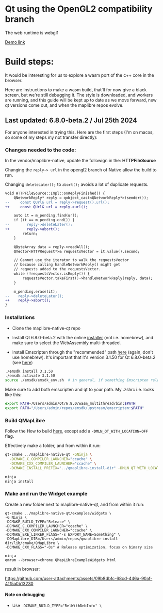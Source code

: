 # Qt using the OpenGL2 compatibility branch

The web runtime is webgl1

[Demo link](https://maplibre-native-wasm-dist.pages.dev/qt-opengl2/)

# Build steps:

It would be interesting for us to explore a wasm port of the c++ core in the browser.

Here are instructions to make a wasm build, that'll for now give a black screen, but we're still debugging it. The style is downloaded, and workers are running, and this guide will be kept up to date as we move forward, new qt versions come out, and when the maplibre repos evolve.

## **Last updated: 6.8.0-beta.2  / Jul 25th 2024**

For anyone interested in trying this. Here are the first steps (I'm on macos, so some of my steps my not transfer directly):

### Changes needed to the code:

In the vendor/maplibre-native, update the followign in the: **HTTPFileSource**

Changing the `reply-> url` in the opengl2 branch of Native allow the build to run.

Changing `deleteLater();` to `abort();` avoids a lot of duplicate requests.

```diff
void HTTPFileSource::Impl::onReplyFinished() {
    QNetworkReply* reply = qobject_cast<QNetworkReply*>(sender());
--     const QUrl& url = reply->request().url();
++     const QUrl& url = reply->url();

    auto it = m_pending.find(url);
    if (it == m_pending.end()) {
--        reply->deleteLater();
++        reply->abort();
        return;
    }

    QByteArray data = reply->readAll();
    QVector<HTTPRequest*>& requestsVector = it.value().second;

    // Cannot use the iterator to walk the requestsVector
    // because calling handleNetworkReply() might get
    // requests added to the requestsVector.
    while (!requestsVector.isEmpty()) {
        requestsVector.takeFirst()->handleNetworkReply(reply, data);
    }

    m_pending.erase(it);
--    reply->deleteLater();
++    reply->abort();
}
```

### Installations

- Clone the maplibre-native-qt repo

- Install Qt 6.8.0-beta.2 with the online [installer](https://www.qt.io/download) (not i.e. homebrew), and make sure to select the WebAssembly multi-threaded.


- Install Emscripten through the "recommended" path [here](https://emscripten.org/docs/getting_started/downloads.html) (again, don't use homebrew). It's important that it's version 3.1.50 for Qt 6.8.0-beta.2 (see [here](https://bugreports.qt.io/browse/QTBUG-127425))

```sh
./emsdk install 3.1.50
./emsdk activate 3.1.50
source ./emsdk/emsdk_env.sh  # in general, if something Emscripten related can't be found, run this again
```

Make sure to add both emscripten and qt to your path. My .zshrc i.e. looks like this:

```sh
export PATH=/Users/admin/Qt/6.8.0/wasm_multithread/bin:$PATH
export PATH="/Users/admin/repos/emsdk/upstream/emscripten:$PATH"
```

### Build QMapLibre

Follow the How to build [here](https://github.com/maplibre/maplibre-native-qt?tab=readme-ov-file#how-to-build), except add a `-DMLN_QT_WITH_LOCATION=OFF` flag.

Effectively make a folder, and from within it run:

```sh
qt-cmake ../maplibre-native-qt -GNinja \
  -DCMAKE_C_COMPILER_LAUNCHER="ccache" \
  -DCMAKE_CXX_COMPILER_LAUNCHER="ccache" \
  -DCMAKE_INSTALL_PREFIX="../qmaplibre-install-dir" -DMLN_QT_WITH_LOCATION=OFF

ninja
ninja install
```

### Make and run the Widget example

Create a new folder next to maplibre-native-qt, and from within it run:

```
qt-cmake ../maplibre-native-qt/examples/widgets \
-G Ninja \
-DCMAKE_BUILD_TYPE="Release" \
-DCMAKE_C_COMPILER_LAUNCHER="ccache" \
-DCMAKE_CXX_COMPILER_LAUNCHER="ccache" \
-DCMAKE_EXE_LINKER_FLAGS="-s EXPORT_NAME=Something" \
-DQMapLibre_DIR=/Users/admin/repos/qmaplibre-install-dir/lib/cmake/QMapLibre \
-DCMAKE_CXX_FLAGS="-Os" # Release optimization, focus on binary size

ninja
emrun --browser=chrome QMapLibreExampleWidgets.html
```

result in browser:

https://github.com/user-attachments/assets/09b8dbfc-68cd-446a-90af-41f5a0b13230


#### Note on debugging

- Use `-DCMAKE_BUILD_TYPE="RelWithDebInfo" \`





